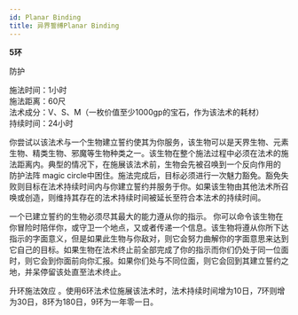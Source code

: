```yaml
---
id: Planar Binding
title: 异界誓缚Planar Binding
---
```


**5环**

防护

施法时间：1小时  
施法距离：60尺  
法术成分：V、S、M（一枚价值至少1000gp的宝石，作为该法术的耗材）  
持续时间：24小时  


你尝试以该法术与一个生物建立誓约使其为你服务，该生物可以是天界生物、元素生物、精类生物、邪魔等生物种类之一。该生物在整个施法过程中必须在法术的施法距离内。典型的情况下，在施展该法术前，生物会先被召唤到一个反向作用的
防护法阵
magic circle中困住。施法完成后，目标必须进行一次魅力豁免。豁免失败则目标在法术持续时间内与你建立誓约并服务于你。如果该生物由其他法术所召唤或创造，则维持其存在的法术持续时间被延长至符合本法术的持续时间。


一个已建立誓约的生物必须尽其最大的能力遵从你的指示。
你可以命令该生物在你冒险时陪伴你，或守卫一个地点，又或者传递一个信息。该生物将遵从你所下达指示的字面意义，但是如果此生物与你敌对，则它会努力曲解你的字面意思来达到它自己的目标。如果生物在法术终止前全部完成了你的指示而你们仍处于同一位面时，则它会到你面前向你汇报。如果你们处与不同位面，则它会回到其建立誓约之地，并呆停留该处直至法术终止。

升环施法效应
。使用6环法术位施展该法术时，法术持续时间增为10日，7环则增为30日，8环为180日，9环为一年零一日。
